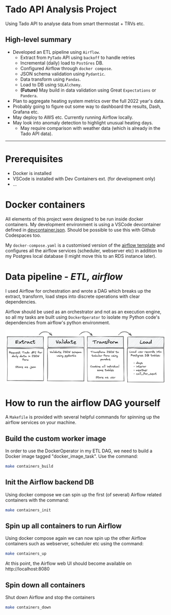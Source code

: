 # Tado API Analysis Project
Using Tado API to analyse data from smart thermostat + TRVs etc.

## High-level summary
- Developed an ETL pipeline using `Airflow`.
    - Extract from `PyTado` API using `backoff` to handle retries
    - Incremental (daily) load to `PostGres` DB.
    - Configured Airflow through `docker compose`.
    - JSON schema validation using `Pydantic`.
    - Data transform using `Pandas`.
    - Load to DB using `SQLAlchemy`.
    - **(Future)** May build in data validation using Great `Expectations` or `Pandera`. 
- Plan to aggregate heating system metrics over the full 2022 year's data.
- Probably going to figure out some way to dashboard the results, Dash, Grafana etc.
- May deploy to AWS etc. Currently running Airflow locally.
- May look into anomaly detection to highlight unusual heating days.
    - May require comparison with weather data (which is already in the Tado API data).

---

# Prerequisites
- Docker is installed
- VSCode is installed with Dev Containers ext. (for development only)
- ...

# Docker containers

All elements of this project were designed to be run inside docker containers. My development environment is using a VSCode devcontainer defined in [devcontainer.json](.devcontainer/devcontainer.json). Should be possible to use this with Github Codespaces too.

My `docker-compose.yaml` is a customised version of the [airflow template](https://airflow.apache.org/docs/apache-airflow/2.5.0/docker-compose.yaml) and configures all the airflow services (scheduler, webserver etc) in addition to my Postgres local database (I might move this to an RDS instance later).

# Data pipeline - *ETL, airflow*

I used Airflow for orchestration and wrote a DAG which breaks up the extract, transform, load steps into discrete operations with clear dependencies.

Airflow should be used as an orchestrator and not as an execution engine, so all my tasks are built using `DockerOperator` to isolate my Python code's dependencies from airflow's python environment.

![ETL steps in DAG](docs/images/etl_steps.excalidraw.png)


# How to run the airflow DAG yourself
A `Makefile` is provided with several helpful commands for spinning up the airflow services on your machine.

## Build the custom worker image
In order to use the DockerOperator in my ETL DAG, we need to build a Docker image tagged "docker_image_task".  Use the command:

```bash
make containers_build
```

## Init the Airflow backend DB
Using docker compose we can spin up the first (of several) Airflow related containers with the command:

```bash
make containers_init
```

## Spin up all containers to run Airflow
Using docker compose again we can now spin up the other Airflow containers such as webserver, scheduler etc using the command:

```bash
make containers_up
```

At this point, the Airflow web UI should become available on http://localhost:8080

## Spin down all containers
Shut down Airflow and stop the containers

```bash
make containers_down
```